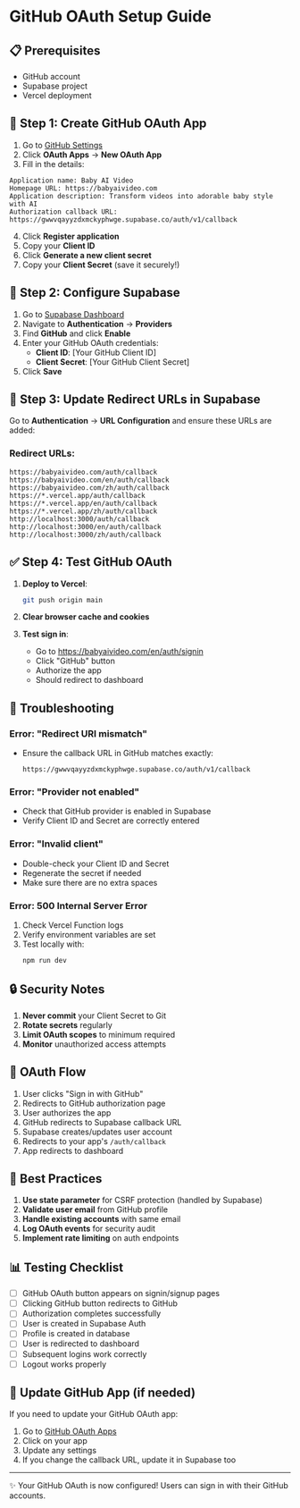 # GitHub OAuth Setup Guide

## 📋 Prerequisites
- GitHub account
- Supabase project
- Vercel deployment

## 🚀 Step 1: Create GitHub OAuth App

1. Go to [GitHub Settings](https://github.com/settings/developers)
2. Click **OAuth Apps** → **New OAuth App**
3. Fill in the details:

```
Application name: Baby AI Video
Homepage URL: https://babyaivideo.com
Application description: Transform videos into adorable baby style with AI
Authorization callback URL: https://gwwvqayyzdxmckyphwge.supabase.co/auth/v1/callback
```

4. Click **Register application**
5. Copy your **Client ID**
6. Click **Generate a new client secret**
7. Copy your **Client Secret** (save it securely!)

## 🔧 Step 2: Configure Supabase

1. Go to [Supabase Dashboard](https://app.supabase.com)
2. Navigate to **Authentication** → **Providers**
3. Find **GitHub** and click **Enable**
4. Enter your GitHub OAuth credentials:
   - **Client ID**: [Your GitHub Client ID]
   - **Client Secret**: [Your GitHub Client Secret]
5. Click **Save**

## 🔗 Step 3: Update Redirect URLs in Supabase

Go to **Authentication** → **URL Configuration** and ensure these URLs are added:

### Redirect URLs:
```
https://babyaivideo.com/auth/callback
https://babyaivideo.com/en/auth/callback
https://babyaivideo.com/zh/auth/callback
https://*.vercel.app/auth/callback
https://*.vercel.app/en/auth/callback
https://*.vercel.app/zh/auth/callback
http://localhost:3000/auth/callback
http://localhost:3000/en/auth/callback
http://localhost:3000/zh/auth/callback
```

## ✅ Step 4: Test GitHub OAuth

1. **Deploy to Vercel**:
   ```bash
   git push origin main
   ```

2. **Clear browser cache and cookies**

3. **Test sign in**:
   - Go to https://babyaivideo.com/en/auth/signin
   - Click "GitHub" button
   - Authorize the app
   - Should redirect to dashboard

## 🐛 Troubleshooting

### Error: "Redirect URI mismatch"
- Ensure the callback URL in GitHub matches exactly:
  ```
  https://gwwvqayyzdxmckyphwge.supabase.co/auth/v1/callback
  ```

### Error: "Provider not enabled"
- Check that GitHub provider is enabled in Supabase
- Verify Client ID and Secret are correctly entered

### Error: "Invalid client"
- Double-check your Client ID and Secret
- Regenerate the secret if needed
- Make sure there are no extra spaces

### Error: 500 Internal Server Error
1. Check Vercel Function logs
2. Verify environment variables are set
3. Test locally with:
   ```bash
   npm run dev
   ```

## 🔒 Security Notes

1. **Never commit** your Client Secret to Git
2. **Rotate secrets** regularly
3. **Limit OAuth scopes** to minimum required
4. **Monitor** unauthorized access attempts

## 📝 OAuth Flow

1. User clicks "Sign in with GitHub"
2. Redirects to GitHub authorization page
3. User authorizes the app
4. GitHub redirects to Supabase callback URL
5. Supabase creates/updates user account
6. Redirects to your app's `/auth/callback`
7. App redirects to dashboard

## 🎯 Best Practices

1. **Use state parameter** for CSRF protection (handled by Supabase)
2. **Validate user email** from GitHub profile
3. **Handle existing accounts** with same email
4. **Log OAuth events** for security audit
5. **Implement rate limiting** on auth endpoints

## 📊 Testing Checklist

- [ ] GitHub OAuth button appears on signin/signup pages
- [ ] Clicking GitHub button redirects to GitHub
- [ ] Authorization completes successfully
- [ ] User is created in Supabase Auth
- [ ] Profile is created in database
- [ ] User is redirected to dashboard
- [ ] Subsequent logins work correctly
- [ ] Logout works properly

## 🔄 Update GitHub App (if needed)

If you need to update your GitHub OAuth app:

1. Go to [GitHub OAuth Apps](https://github.com/settings/developers)
2. Click on your app
3. Update any settings
4. If you change the callback URL, update it in Supabase too

---

✨ Your GitHub OAuth is now configured! Users can sign in with their GitHub accounts.